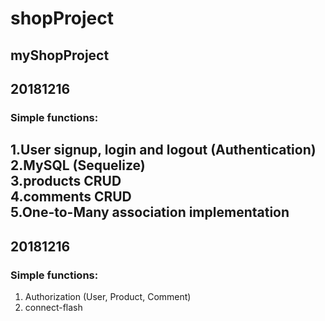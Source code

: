 # shopProject

myShopProject  
---
## 20181216
### Simple functions:  
1.User signup, login and logout (Authentication)  
2.MySQL (Sequelize)  
3.products CRUD  
4.comments CRUD  
5.One-to-Many association implementation  
---
## 20181216
### Simple functions: 
1. Authorization (User, Product, Comment)
2. connect-flash
